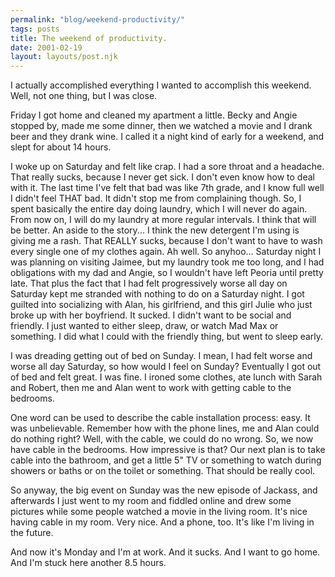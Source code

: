 ```yaml
---
permalink: "blog/weekend-productivity/"
tags: posts
title: The weekend of productivity.
date: 2001-02-19
layout: layouts/post.njk
---
```


I actually accomplished everything I wanted to accomplish this weekend. Well, not one thing, but I was close. 

Friday I got home and cleaned my apartment a little. Becky and Angie stopped by, made me some dinner, then we watched a movie and I drank beer and they drank wine. I called it a night kind of early for a weekend, and slept for about 14 hours.

I woke up on Saturday and felt like crap. I had a sore throat and a headache. That really sucks, because I never get sick. I don't even know how to deal with it. The last time I've felt that bad was like 7th grade, and I know full well I didn't feel THAT bad. It didn't stop me from complaining though. So, I spent basically the entire day doing laundry, which I will never do again. From now on, I will do my laundry at more regular intervals. I think that will be better. An aside to the story... I think the new detergent I'm using is giving me a rash. That REALLY sucks, because I don't want to have to wash every single one of my clothes again. Ah well. So anyhoo... Saturday night I was planning on visiting Jaimee, but my laundry took me too long, and I had obligations with my dad and Angie, so I wouldn't have left Peoria until pretty late. That plus the fact that I had felt progressively worse all day on Saturday kept me stranded with nothing to do on a Saturday night. I got guilted into socializing with Alan, his girlfriend, and this girl Julie who just broke up with her boyfriend. It sucked. I didn't want to be social and friendly. I just wanted to either sleep, draw, or watch Mad Max or something. I did what I could with the friendly thing, but went to sleep early. 

I was dreading getting out of bed on Sunday. I mean, I had felt worse and worse all day Saturday, so how would I feel on Sunday? Eventually I got out of bed and felt great. I was fine. I ironed some clothes, ate lunch with Sarah and Robert, then me and Alan went to work with getting cable to the bedrooms. 

One word can be used to describe the cable installation process: easy. It was unbelievable. Remember how with the phone lines, me and Alan could do nothing right? Well, with the cable, we could do no wrong. So, we now have cable in the bedrooms. How impressive is that? Our next plan is to take cable into the bathroom, and get a little 5" TV or something to watch during showers or baths or on the toilet or something. That should be really cool.

So anyway, the big event on Sunday was the new episode of Jackass, and afterwards I just went to my room and fiddled online and drew some pictures while some people watched a movie in the living room. It's nice having cable in my room. Very nice. And a phone, too. It's like I'm living in the future. 

And now it's Monday and I'm at work. And it sucks. And I want to go home. And I'm stuck here another 8.5 hours.